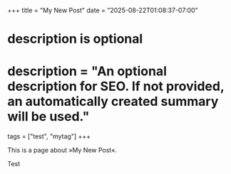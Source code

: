 +++
title = "My New Post"
date = "2025-08-22T01:08:37-07:00"

#
# description is optional
#
# description = "An optional description for SEO. If not provided, an automatically created summary will be used."

tags = ["test", "mytag"]
+++

This is a page about »My New Post«.

Test
